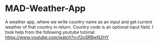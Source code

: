 # MAD-Weather-App
A weather app, where we write country name as an input and get current weather of that country in return. Country code is an optional input field.
I took help from the following youtube tutorial: https://www.youtube.com/watch?v=f2oSRBwN2HY

